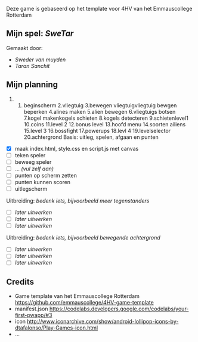 Deze game is gebaseerd op het template voor 4HV van het Emmauscollege Rotterdam

## Mijn spel: *SweTar*
Gemaakt door:
- *Sweder van muyden*
- *Taran Sanchit*

## Mijn planning
1. 1. beginscherm
   2.vliegtuig
   3.bewegen vliegtuigvliegtuig bewgen beperken
   4.alines maken
   5.alien bewegen
   6.vliegtuigs botsen
   7.kogel makenkogels schieten
   8.kogels detecteren
   9.schietenlevel1
   10.coins
   11.level 2
   12.bonus level
  13.hoofd menu
  14.soorten ailiens
  15.level 3
  16.bossfight
  17.powerups
  18.levl 4
 19.levelselector
 20.achtergrond
Basis: uitleg, spelen, afgaan en punten
- [x] maak index.html, style.css en script.js met canvas
- [ ] teken speler
- [ ] beweeg speler
- [ ] ... *(vul zelf aan)*
- [ ] punten op scherm zetten
- [ ] punten kunnen scoren
- [ ] uitlegscherm

Uitbreiding: *bedenk iets, bijvoorbeeld meer tegenstanders*
- [ ] *later uitwerken*
- [ ] *later uitwerken*
- [ ] *later uitwerken*

Uitbreiding: *bedenk iets, bijvoorbeeld bewegende achtergrond*
- [ ] *later uitwerken*
- [ ] *later uitwerken*
- [ ] *later uitwerken*

## Credits
- Game template van het Emmauscollege Rotterdam https://github.com/emmauscollege/4HV-game-template
- manifest.json https://codelabs.developers.google.com/codelabs/your-first-pwapp/#3
- icon http://www.iconarchive.com/show/android-lollipop-icons-by-dtafalonso/Play-Games-icon.html
- ...
